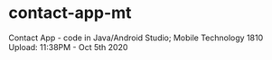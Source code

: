 # contact-app-mt
Contact App - code in Java/Android Studio; 
Mobile Technology 1810
Upload: 11:38PM - Oct 5th 2020 
